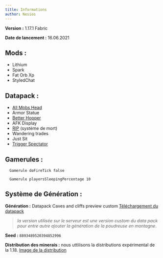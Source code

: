 ```yaml
---
title: Informations
author: Nesios
---
```


**Version :** 1.17.1 Fabric

**Date de lancement :** 16.06.2021

## **Mods :**

- Lithium
- Spark
- Fat Orb Xp
- StyledChat

## **Datapack :**

- [All Mobs Head](https://www.curseforge.com/minecraft/customization/all-mob-heads)
- Armor Statue
- [Better Hopper](https://www.youtube.com/watch?v=3iWKsGFkLWA)
- AFK Display
- [RIP](https://www.planetminecraft.com/data-pack/last-death-position-soul-edition/) (système de mort)
- Wandering trades
- Just Sit
- [Trigger Spectator](https://www.planetminecraft.com/data-pack/smp-friendly-spectator/)

## **Gamerules :**

      Gamerule doFireTick false

      Gamerule playersSleepingPercentage 10

## **Système de Génération :**

**Génération :** Datapack Caves and cliffs preview custom [Téléchargement du datapack](https://www.youtube.com/redirect?event=video_description&redir_token=QUFFLUhqbDQ3VVNvZGxkallfVUZPTlpjTzhESG1hUVRxd3xBQ3Jtc0trNk1tbVdZY0hiNTg4dG8zNmVZeFZkT0lsRmtvSU9uXzVaZ2MwbEtqRlp0aVpsNkNzenFQYTFaNE9uUmxxNzlUUUhSNllGcENoelNkOW8yODQyY3ZUNjMwN3ZQdGtyekhzLTh0VTFoaU1qT3BDMktqSQ&q=https%3A%2F%2Fwww.planetminecraft.com%2Fdata-pack%2Fcaves-amp-cliffs-expansion-pack-20w20a-compatible%2F)

>_la version utilisée sur le serveur est une version custom du data pack pour entre autre ajouter la génération de la poudreuse en montagne_.

**Seed :**  `8893489520394852996`

**Distribution des minerais :** nous uttilisons la distributions expérimental de la 1.18.
[Image de la distribution](/distrib.md)
